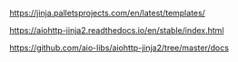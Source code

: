 
https://jinja.palletsprojects.com/en/latest/templates/

https://aiohttp-jinja2.readthedocs.io/en/stable/index.html

https://github.com/aio-libs/aiohttp-jinja2/tree/master/docs
